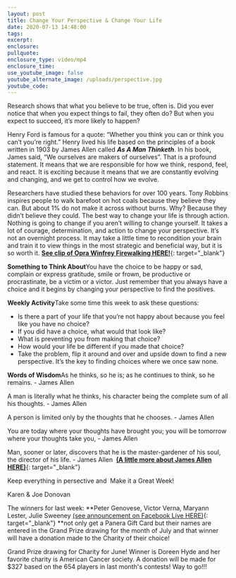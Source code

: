 ```yaml
---
layout: post
title: Change Your Perspective & Change Your Life
date: 2020-07-13 14:48:00
tags:
excerpt:
enclosure:
pullquote:
enclosure_type: video/mp4
enclosure_time:
use_youtube_image: false
youtube_alternate_image: /uploads/perspective.jpg
youtube_code:
---
```


Research shows that what you believe to be true, often is. Did you ever notice that when you expect things to fail, they often do? But when you expect to succeed, it’s more likely to happen?

Henry Ford is famous for a quote: “Whether you think you can or think you can’t you’re right.” Henry lived his life based on the principles of a book written in 1903 by James Allen called&nbsp;***As A Man Thinketh***. In his book, James said, “We ourselves are makers of ourselves”. That is a profound statement. It means that we are responsible for how we think, respond, feel, and react. It is exciting because it means that we are constantly evolving and changing, and we get to control how we evolve.

Researchers have studied these behaviors for over 100 years. Tony Robbins inspires people to walk barefoot on hot coals because they believe they can. But about 1% do not make it across without burns. Why? Because they didn’t believe they could. The best way to change your life is through action. Nothing is going to change if you aren’t willing to change yourself. It takes a lot of courage, determination, and action to change your perspective. It’s not an overnight process. It may take a little time to recondition your brain and train it to view things in the most strategic and beneficial way, but it is so worth it.&nbsp;[**See clip of Opra Winfrey Firewalking HERE\!**](https://t.e2ma.net/click/mrb3pc/6imx8m/ux1l1h){: target="_blank"}

**Something to Think About**You have the choice to be happy or sad, complain or express gratitude, smile or frown, be productive or procrastinate, be a victim or a victor. Just remember that you always have a choice and it begins by changing your perspective to find the positives.

**Weekly Activity**Take some time this week to ask these questions:

* Is there a part of your life that you’re not happy about because you feel like you have no choice?
* If you did have a choice, what would that look like?
* What is preventing you from making that choice?
* How would your life be different if you made that choice?
* Take the problem, flip it around and over and upside down to find a new perspective. It’s the key to finding choices where we once saw none.

**Words of Wisdom**As he thinks, so he is; as he continues to think, so he remains. - James Allen

A man is literally what he thinks, his character being the complete sum of all his thoughts. - James Allen

A person is limited only by the thoughts that he chooses. - James Allen

You are today where your thoughts have brought you; you will be tomorrow where your thoughts take you, - James Allen

Man, sooner or later, discovers that he is the master-gardener of his soul, the director of his life. - James Allen &nbsp;[**(A little more about James Allen HERE)**](https://t.e2ma.net/click/mrb3pc/6imx8m/aq2l1h){: target="_blank"}

Keep everything in persective and&nbsp; Make it a Great Week\!

Karen & Joe Donovan

The winners for last week:&nbsp;**Peter Genovese, Victor Verna, Maryann Lester, Julie Sweeney&nbsp;[(see announcement on Facebook Live HERE)](https://t.e2ma.net/click/mrb3pc/6imx8m/qi3l1h){: target="_blank"}&nbsp;**not only get a Panera Gift Card but their names are entered in the Grand Prize drawing for the month of July and that winner will have a donation made to the Charity of their choice\!&nbsp;

Grand Prize drawing for Charity for June\! Winner is Doreen Hyde and her favorite charity is American Cancer society. A donation will be made for $327 based on the 654 players in last month's contests\! Way to go\!\!\!&nbsp;